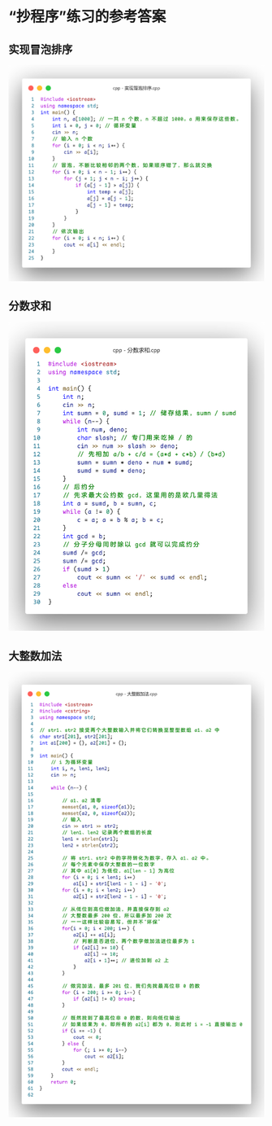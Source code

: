 # “抄程序”练习的参考答案

## 实现冒泡排序

![1](image/1.png)

## 分数求和

![2](image/2.png)

## 大整数加法

![3](image/3.png)
